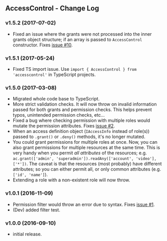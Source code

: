 ## AccessControl - Change Log

### **v1.5.2** (2017-07-02)

- Fixed an issue where the grants were not processed into the inner grants object structure; if an array is passed to `AccessControl` constructor. Fixes [issue #10](https://github.com/onury/accesscontrol/issues/10).

### **v1.5.1** (2017-05-24)

- Fixed TS import issue. Use `import { AccessControl } from 'accesscontrol'` in TypeScript projects.

### **v1.5.0** (2017-03-08)

- Migrated whole code base to TypeScript.
- More strict validation checks. It will now throw on invalid information passed for both grants and permission checks. This helps prevent typos, unintended permission checks, etc...
- Fixed a bug where checking permission with multiple roles would mutate the permission attributes. Fixes [issue #2](https://github.com/onury/accesscontrol/issues/2).
- When an access definition object (`IAccessInfo` instead of role(s)) passed to `.grant()` or `.deny()` methods, it's no longer mutated.
- You could grant permissions for multiple roles at once. Now, you can also grant permissions for multiple resources at the same time. This is very handy when you permit _all attributes_ of the resources; e.g. `ac.grant(['admin', 'superadmin']).readAny(['account', 'video'], ['*'])`. The caveat is that the resources (most probably) have different attributes; so you can either permit all, or only common attributes (e.g. `['id', 'name']`).
- Extending a role with a non-existent role will now throw.

### **v1.0.1** (2016-11-09)

- Permission filter would throw an error due to syntax. Fixes [issue #1](https://github.com/onury/accesscontrol/issues/1).
- (Dev) added filter test.

### **v1.0.0** (2016-09-10)

- initial release.

